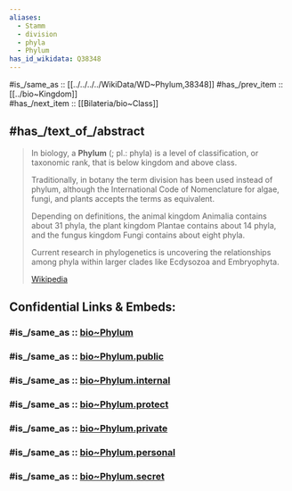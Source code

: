 ```yaml
---
aliases:
  - Stamm
  - division
  - phyla
  - Phylum
has_id_wikidata: Q38348
---
```


#is_/same_as :: [[../../../../WikiData/WD~Phylum,38348]] 
#has_/prev_item :: [[../bio~Kingdom]]  
#has_/next_item :: [[Bilateria/bio~Class]]  

## #has_/text_of_/abstract 

> In biology, a **Phylum** (; pl.: phyla) is a level of classification, or taxonomic rank, 
> that is below kingdom and above class. 
> 
> Traditionally, in botany the term division has been used instead of phylum, 
> although the International Code of Nomenclature for algae, fungi, and plants accepts the terms as equivalent. 
> 
> Depending on definitions, the animal kingdom Animalia contains about 31 phyla, 
> the plant kingdom Plantae contains about 14 phyla, 
> and the fungus kingdom Fungi contains about eight phyla. 
> 
> Current research in phylogenetics is uncovering the relationships among phyla within larger clades 
> like Ecdysozoa and Embryophyta.
>
> [Wikipedia](https://en.wikipedia.org/wiki/Phylum) 


## Confidential Links & Embeds: 

### #is_/same_as :: [bio~Phylum](/_Standards/bio/bio~Domain/Eukaryotes/Animals/bio~Phylum.md) 

### #is_/same_as :: [bio~Phylum.public](/_public/bio/bio~Domain/Eukaryotes/Animals/bio~Phylum.public.md) 

### #is_/same_as :: [bio~Phylum.internal](/_internal/bio/bio~Domain/Eukaryotes/Animals/bio~Phylum.internal.md) 

### #is_/same_as :: [bio~Phylum.protect](/_protect/bio/bio~Domain/Eukaryotes/Animals/bio~Phylum.protect.md) 

### #is_/same_as :: [bio~Phylum.private](/_private/bio/bio~Domain/Eukaryotes/Animals/bio~Phylum.private.md) 

### #is_/same_as :: [bio~Phylum.personal](/_personal/bio/bio~Domain/Eukaryotes/Animals/bio~Phylum.personal.md) 

### #is_/same_as :: [bio~Phylum.secret](/_secret/bio/bio~Domain/Eukaryotes/Animals/bio~Phylum.secret.md)


